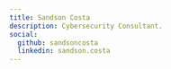 ```yaml
---
title: Sandson Costa
description: Cybersecurity Consultant.
social:
  github: sandsoncosta
  linkedin: sandson.costa
---
```

